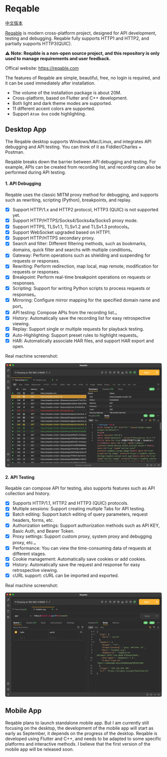 # Reqable

[中文版本](./README_CN.md)

[Reqable](https://reqable.com/) is modern cross-platform project, designed for API development, testing and debugging. Reqable fully supports HTTP1 and HTTP2, and partially supports HTTP3(QUIC).

⚠️ **Note: Reqable is a non-open source project, and this repository is only used to manage requirements and user feedback.**

Offical website: https://reqable.com

The features of Reqable are simple, beautiful, free, no login is required, and it can be used immediately after installation.

- The volume of the installation package is about 20M.
- Cross-platform, based on Flutter and C++ development.
- Both light and dark theme modes are supported.
- 11 different accent colors are supported.
- Support `Atom One` code highlighting.

## Desktop App

The Reqable desktop supports Windows/Mac/Linux, and integrates API debugging and API testing. You can think of it as Fiddler/Charles + Postman.

Reqable breaks down the barrier between API debugging and testing. For example, APIs can be created from recording list, and recording can also be performed during API testing.

#### 1. API Debugging

Reqable uses the classic MITM proxy method for debugging, and supports such as rewriting, scripting (Python), breakpoints, and replay.

- [x] Support HTTP/1.x and HTTP2 protocol, HTTP3 (QUIC) is not supported yet.
- [x] Support HTTP/HTTPS/Socks4/Socks4a/Socks5 proxy mode.
- [x] Support HTTPS, TLSv1.1, TLSv1.2 and TLSv1.3 protocols。
- [x] Support WebSocket upgraded based on HTTP1.
- [x] Support HTTP/HTTPS secondary proxy.
- [x] Search and filter: Different filtering methods, such as bookmarks, domains, quick filter and searchs with multiple conditions。
- [x] Gateway: Perform operations such as shielding and suspending for requests or responses.
- [x] Rewriting: Perform redirection, map local, map remote, modification for requests or responses.
- [x] Breakpoint: Perform real-time breakpoint operations on requests or responses.
- [x] Scripting: Support for writing Python scripts to process requests or responses。
- [x] Mirroring: Configure mirror mapping for the specified domain name and port。
- [x] API testing: Compose APIs from the recording list.。
- [x] History: Automatically save the recording list for easy retrospective viewing.
- [x] Replay: Support single or multiple requests for playback testing.
- [x] Auto-Highlighting: Support preset rules to highlight requests。
- [x] HAR: Automatically associate HAR files, and support HAR export and open.

Real machine screenshot:

![](/arts/screenshot_en_01.png)

#### 2. API Testing

Reqable can compose API for testing, also supports features such as API collection and history.

- [x] Supports HTTP/1.1, HTTP2 and HTTP3 (QUIC) protocols.
- [x] Multiple sessions: Support creating multiple Tabs for API testing.
- [x] Batch editing: Support batch editing of query parameters, request headers, forms, etc.
- [x] Authorization settings: Support authorization methods such as API KEY, Basic Auth, and Bearer Token.
- [x] Proxy settings: Support custom proxy, system proxy and debugging proxy, etc.。
- [x] Performance: You can view the time-consuming data of requests at different stages.
- [x] Cookie management: Automatically save cookies or add cookies.
- [x] History: Automatically save the request and response for easy retrospective viewing.
- [x] cURL support: cURL can be imported and exported.

Real machine screenshot:

![](/arts/screenshot_en_02.png)

## Mobile App

Reqable plans to launch standalone mobile app. But I am currently still focusing on the desktop, the development of the mobile app will start as early as September, it depends on the progress of the desktop. Reqable is developed using Flutter and C++, and needs to be adapted to some specific platforms and interactive methods. I believe that the first version of the mobile app will be released soon.
